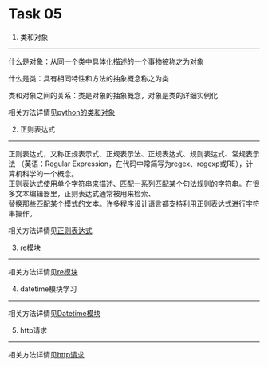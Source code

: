 Task 05
==============
1. 类和对象
--------------


什么是对象：从同一个类中具体化描述的一个事物被称之为对象

什么是类：具有相同特性和方法的抽象概念称之为类

类和对象之间的关系：类是对象的抽象概念，对象是类的详细实例化

  相关方法详情见[python的类和对象](https://www.cnblogs.com/magicking/p/8971740.html/ "悬停显示")  


2. 正则表达式
--------------


正则表达式，又称正规表示式、正规表示法、正规表达式、规则表达式、常规表示法 
（英语：Regular Expression，在代码中常简写为regex、regexp或RE），计算机科学的一个概念。  
正则表达式使用单个字符串来描述、匹配一系列匹配某个句法规则的字符串。在很多文本编辑器里，正则表达式通常被用来检索、  
替换那些匹配某个模式的文本。许多程序设计语言都支持利用正则表达式进行字符串操作。


  相关方法详情见[正则表达式](https://baijiahao.baidu.com/s?id=1607549773736200730&wfr=spider&for=pc/ "悬停显示")  




3. re模块
--------------


  相关方法详情见[re模块](https://www.cnblogs.com/zjltt/p/6955965.html/ "悬停显示") 

4. datetime模块学习
--------------

  相关方法详情见[Datetime模块](https://www.cnblogs.com/tkqasn/p/6001134.html/ "悬停显示")  

5. http请求
--------------



  相关方法详情见[http请求](https://www.cnblogs.com/landhu/p/5104628.html/ "悬停显示")  

